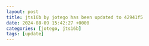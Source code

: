 ```yaml
---
layout: post
title: jts16b by jotego has been updated to 42941f5
date: 2024-08-09 15:42:27 +0000
categories: [jotego, jts16b]
tags: [update]
---
```


